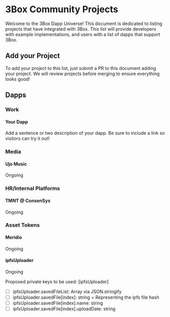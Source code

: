 # 3Box Community Projects
Welcome to the 3Box Dapp Universe! This document is dedicated to listing projects that have integrated with 3Box. This list will provide developers with example implementations, and users with a list of dapps that support 3Box.

## Add your Project
To add your project to this list, just submit a PR to this document adding your project. We will review projects before merging to ensure everything looks good!

## Dapps

### Work

#### Your Dapp
Add a sentence or two description of your dapp. Be sure to include a link so visitors can try it out!

### Media

#### Ujo Music
Ongoing

### HR/Internal Platforms

#### TMNT @ ConsenSys
Ongoing

### Asset Tokens

#### Meridio
Ongoing

#### ipfsUploader
Ongoing

Proposed private keys to be used: [ipfsUploader]
- [ ] ipfsUploader.savedFileList: Array<string> via JSON.stringify
- [ ] ipfsUploader.savedFile[index]: string = Representing the ipfs file hash
- [ ] ipfsUploader.savedFile[index].name: string
- [ ] ipfsUploader.savedFile[index].uploadDate: string
